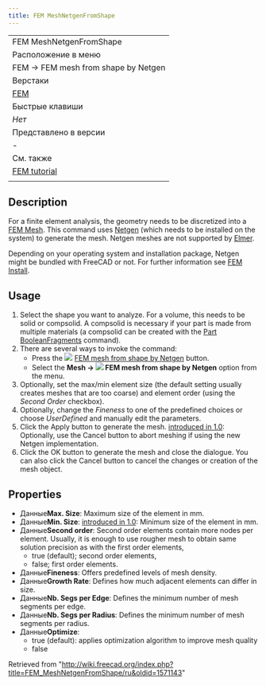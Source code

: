 ```yaml
---
title: FEM MeshNetgenFromShape
---
```

|  |
| --- |
| FEM MeshNetgenFromShape |
| Расположение в меню |
| FEM → FEM mesh from shape by Netgen |
| Верстаки |
| [FEM](/FEM_Workbench/ru "FEM Workbench/ru") |
| Быстрые клавиши |
| *Нет* |
| Представлено в версии |
| - |
| См. также |
| [FEM tutorial](/FEM_tutorial/ru "FEM tutorial/ru") |
|  |

## Description

For a finite element analysis, the geometry needs to be discretized into a [FEM Mesh](/FEM_Mesh "FEM Mesh"). This command uses [Netgen](https://www.ngsolve.org/) (which needs to be installed on the system) to generate the mesh. Netgen meshes are not supported by [Elmer](/FEM_SolverElmer "FEM SolverElmer").

Depending on your operating system and installation package, Netgen might be bundled with FreeCAD or not. For further information see [FEM Install](/FEM_Install#Netgen "FEM Install").

## Usage

1. Select the shape you want to analyze. For a volume, this needs to be solid or compsolid. A compsolid is necessary if your part is made from multiple materials (a compsolid can be created with the [Part BooleanFragments](/Part_BooleanFragments "Part BooleanFragments") command).
2. There are several ways to invoke the command:
   * Press the ![](/images/FEM_MeshNetgenFromShape.svg) [FEM mesh from shape by Netgen](/FEM_MeshNetgenFromShape "FEM MeshNetgenFromShape") button.
   * Select the **Mesh → ![](/images/FEM_MeshGmshFromShape.svg) FEM mesh from shape by Netgen** option from the menu.
3. Optionally, set the max/min element size (the default setting usually creates meshes that are too coarse) and element order (using the *Second Order* checkbox).
4. Optionally, change the *Fineness* to one of the predefined choices or choose *UserDefined* and manually edit the parameters.
5. Click the Apply button to generate the mesh. [introduced in 1.0](/Release_notes_1.0 "Release notes 1.0"): Optionally, use the Cancel button to abort meshing if using the new Netgen implementation.
6. Click the OK button to generate the mesh and close the dialogue. You can also click the Cancel button to cancel the changes or creation of the mesh object.

## Properties

* Данные**Max. Size**: Maximum size of the element in mm.
* Данные**Min. Size**: [introduced in 1.0](/Release_notes_1.0 "Release notes 1.0"): Minimum size of the element in mm.
* Данные**Second order**: Second order elements contain more nodes per element. Usually, it is enough to use rougher mesh to obtain same solution precision as with the first order elements,
  + true (default); second order elements,
  + false; first order elements.
* Данные**Fineness**: Offers predefined levels of mesh density.
* Данные**Growth Rate**: Defines how much adjacent elements can differ in size.
* Данные**Nb. Segs per Edge**: Defines the minimum number of mesh segments per edge.
* Данные**Nb. Segs per Radius**: Defines the minimum number of mesh segments per radius.
* Данные**Optimize**:
  + true (default): applies optimization algorithm to improve mesh quality
  + false

Retrieved from "<http://wiki.freecad.org/index.php?title=FEM_MeshNetgenFromShape/ru&oldid=1571143>"